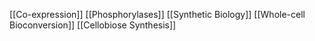 [[Co-expression]]
[[Phosphorylases]]
[[Synthetic Biology]]
[[Whole-cell Bioconversion]]
[[Cellobiose Synthesis]]
